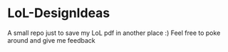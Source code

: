 # LoL-DesignIdeas

A small repo just to save my LoL pdf in another place :) Feel free to poke around and give me feedback
